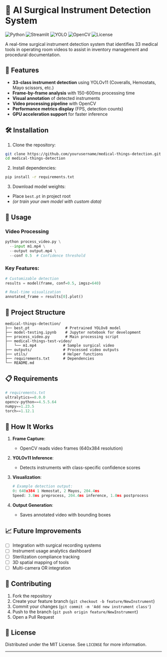 # 🏥 AI Surgical Instrument Detection System  
![Python](https://img.shields.io/badge/Python-3.10+-blue)
![Streamlit](https://img.shields.io/badge/Streamlit-1.22+-orange)
![YOLO](https://img.shields.io/badge/YOLO-Ultralytics-red)
![OpenCV](https://img.shields.io/badge/OpenCV-4.5+-green)
![License](https://img.shields.io/badge/License-MIT-yellow)

A real-time surgical instrument detection system that identifies 33 medical tools in operating room videos to assist in inventory management and procedural documentation.

## 🌟 Features
- **33-class instrument detection** using YOLOv11 (Coveralls, Hemostats, Mayo scissors, etc.)
- **Frame-by-frame analysis** with 150-600ms processing time
- **Visual annotation** of detected instruments
- **Video processing pipeline** with OpenCV
- **Performance metrics display** (FPS, detection counts)
- **GPU acceleration support** for faster inference

## 🛠️ Installation
1. Clone the repository:
```bash
git clone https://github.com/yourusername/medical-things-detection.git
cd medical-things-detection
```

2. Install dependencies:
```bash
pip install -r requirements.txt
```

3. Download model weights:
- Place `best.pt` in project root
- *(or train your own model with custom data)*

## 🚀 Usage
### Video Processing
```python
python process_video.py \
  --input m1.mp4 \
  --output output.mp4 \
  --conf 0.5  # Confidence threshold
```

### Key Features:
```python
# Customizable detection
results = model(frame, conf=0.5, imgsz=640)  

# Real-time visualization
annotated_frame = results[0].plot()  
```

## 📂 Project Structure
```
medical-things-detection/
├── best.pt                # Pretrained YOLOv8 model
├── model-testing.ipynb    # Jupyter notebook for development
├── process_video.py       # Main processing script
├── medical-things-test-video/
│   └── m1.mp4            # Sample surgical video
├── outputs/              # Processed video outputs
├── utils/                # Helper functions
├── requirements.txt      # Dependencies
└── README.md
```

## 📋 Requirements
```python
# requirements.txt
ultralytics==8.0.0
opencv-python==4.5.5.64
numpy==1.23.5
torch==1.12.1
```

## 🧠 How It Works
1. **Frame Capture**:  
   - OpenCV reads video frames (640x384 resolution)
   
2. **YOLOv11 Inference**:  
   - Detects instruments with class-specific confidence scores

3. **Visualization**:  
   ```python
   # Example detection output:
   0: 640x384 1 Hemostat, 2 Mayos, 204.4ms
   Speed: 3.8ms preprocess, 204.4ms inference, 1.0ms postprocess
   ```

4. **Output Generation**:  
   - Saves annotated video with bounding boxes

## 📈 Future Improvements
- [ ] Integration with surgical recording systems
- [ ] Instrument usage analytics dashboard
- [ ] Sterilization compliance tracking
- [ ] 3D spatial mapping of tools
- [ ] Multi-camera OR integration

## 🤝 Contributing
1. Fork the repository  
2. Create your feature branch (`git checkout -b feature/NewInstrument`)  
3. Commit your changes (`git commit -m 'Add new instrument class'`)  
4. Push to the branch (`git push origin feature/NewInstrument`)  
5. Open a Pull Request  

## 📜 License
Distributed under the MIT License. See `LICENSE` for more information.

---
